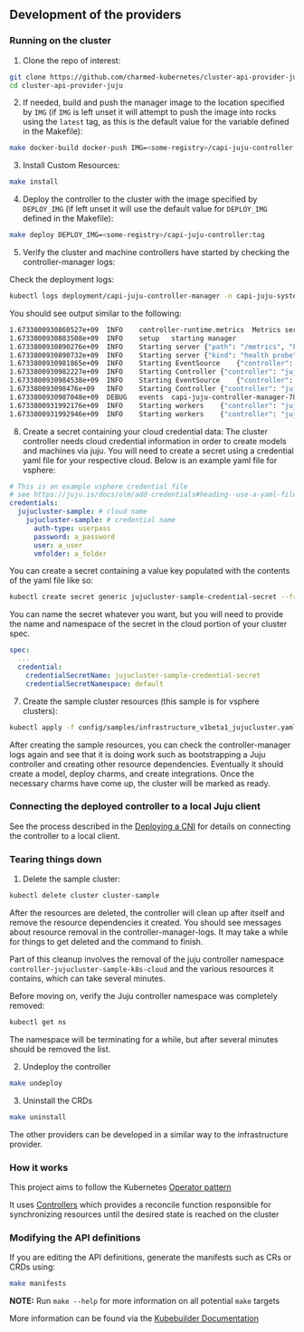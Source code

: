 ## Development of the providers
### Running on the cluster
1. Clone the repo of interest:
```sh
git clone https://github.com/charmed-kubernetes/cluster-api-provider-juju.git
cd cluster-api-provider-juju
```

2. If needed, build and push the manager image to the location specified by `IMG` (if `IMG` is left unset it will attempt to push the image into rocks using the `latest` tag, as this is the default value for the variable defined in the Makefile):
```sh
make docker-build docker-push IMG=<some-registry>/capi-juju-controller:tag
```

3. Install Custom Resources:
```sh
make install
```

4. Deploy the controller to the cluster with the image specified by `DEPLOY_IMG` (if left unset it will use the default value for `DEPLOY_IMG` defined in the Makefile):
```sh
make deploy DEPLOY_IMG=<some-registry>/capi-juju-controller:tag
```

5. Verify the cluster and machine controllers have started by checking the controller-manager logs:

Check the deployment logs:
```sh
kubectl logs deployment/capi-juju-controller-manager -n capi-juju-system
```

You should see output similar to the following:
```sh
1.6733800930860527e+09	INFO	controller-runtime.metrics	Metrics server is starting to listen	{"addr": "127.0.0.1:8080"}
1.6733800930883508e+09	INFO	setup	starting manager
1.6733800930890276e+09	INFO	Starting server	{"path": "/metrics", "kind": "metrics", "addr": "127.0.0.1:8080"}
1.6733800930890732e+09	INFO	Starting server	{"kind": "health probe", "addr": "[::]:8081"}
1.6733800930981865e+09	INFO	Starting EventSource	{"controller": "jujucluster", "controllerGroup": "infrastructure.cluster.x-k8s.io", "controllerKind": "JujuCluster", "source": "kind source: *v1beta1.JujuCluster"}
1.6733800930982227e+09	INFO	Starting Controller	{"controller": "jujucluster", "controllerGroup": "infrastructure.cluster.x-k8s.io", "controllerKind": "JujuCluster"}
1.6733800930984538e+09	INFO	Starting EventSource	{"controller": "jujumachine", "controllerGroup": "infrastructure.cluster.x-k8s.io", "controllerKind": "JujuMachine", "source": "kind source: *v1beta1.JujuMachine"}
1.673380093098476e+09	INFO	Starting Controller	{"controller": "jujumachine", "controllerGroup": "infrastructure.cluster.x-k8s.io", "controllerKind": "JujuMachine"}
1.6733800930987048e+09	DEBUG	events	capi-juju-controller-manager-78cc545778-8m6vl_e14bf9b2-a388-43c3-9984-d441abef21b6 became leader	{"type": "Normal", "object": {"kind":"Lease","namespace":"capi-juju-system","name":"d18b2b62.cluster.x-k8s.io","uid":"52b2218f-a889-4d2e-b77a-60e20d03126a","apiVersion":"coordination.k8s.io/v1","resourceVersion":"21399"}, "reason": "LeaderElection"}
1.6733800931992176e+09	INFO	Starting workers	{"controller": "jujumachine", "controllerGroup": "infrastructure.cluster.x-k8s.io", "controllerKind": "JujuMachine", "worker count": 1}
1.6733800931992946e+09	INFO	Starting workers	{"controller": "jujucluster", "controllerGroup": "infrastructure.cluster.x-k8s.io", "controllerKind": "JujuCluster", "worker count": 1}
```

8. Create a secret containing your cloud credential data:
The cluster controller needs cloud credential information in order to create models and machines via juju. You will need to create a secret using a credential yaml file for your respective cloud. 
Below is an example yaml file for vsphere:
```yaml
# This is an example vsphere credential file
# see https://juju.is/docs/olm/add-credentials#heading--use-a-yaml-file for details regarding other clouds
credentials:
  jujucluster-sample: # cloud name
    jujucluster-sample: # credential name
      auth-type: userpass
      password: a_password
      user: a_user
      vmfolder: a_folder
```

You can create a secret containing a value key populated with the contents of the yaml file like so:

```sh
kubectl create secret generic jujucluster-sample-credential-secret --from-file=value=./your_creds.yaml -n default
```

You can name the secret whatever you want, but you will need to provide the name and namespace of the secret in the cloud portion of your cluster spec. 

```yaml
spec:
  ...
  credential:
    credentialSecretName: jujucluster-sample-credential-secret
    credentialSecretNamespace: default
```

7. Create the sample cluster resources (this sample is for vsphere clusters):
```sh
kubectl apply -f config/samples/infrastructure_v1beta1_jujucluster.yaml -n default
```

After creating the sample resources, you can check the controller-manager logs again and see that it is doing work such as bootstrapping a Juju controller and creating other resource dependencies. 
Eventually it should create a model, deploy charms, and create integrations. Once the necessary charms have come up, the cluster will be marked as ready.

### Connecting the deployed controller to a local Juju client
See the process described in the [Deploying a CNI](README.md#deploying-a-cni) for details on connecting the controller to a local client.

### Tearing things down
1.  Delete the sample cluster:
```sh
kubectl delete cluster cluster-sample
```

After the resources are deleted, the controller will clean up after itself and remove the resource dependencies it created. You should see messages about resource removal in the controller-manager-logs. It may take a while for things to get deleted and the command to finish. 

Part of this cleanup involves the removal of the juju controller namespace `controller-jujucluster-sample-k8s-cloud` and the various resources it contains, which can take several minutes. 

Before moving on, verify the Juju controller namespace was completely removed:
```sh
kubectl get ns
```
The namespace will be terminating for a while, but after several minutes should be removed the list.

2. Undeploy the controller
```sh
make undeploy
```

3. Uninstall the CRDs
```sh
make uninstall
```

The other providers can be developed in a similar way to the infrastructure provider.

### How it works
This project aims to follow the Kubernetes [Operator pattern](https://kubernetes.io/docs/concepts/extend-kubernetes/operator/)

It uses [Controllers](https://kubernetes.io/docs/concepts/architecture/controller/) 
which provides a reconcile function responsible for synchronizing resources until the desired state is reached on the cluster 

### Modifying the API definitions
If you are editing the API definitions, generate the manifests such as CRs or CRDs using:

```sh
make manifests
```

**NOTE:** Run `make --help` for more information on all potential `make` targets

More information can be found via the [Kubebuilder Documentation](https://book.kubebuilder.io/introduction.html)